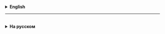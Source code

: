 <details>
  <summary style="cursor: pointer;"><b>English</b></summary>

# Lesson 6

**Java Persistence API (JPA), Hibernate, and ORM**

The Java Persistence API (JPA) is part of the Java EE specification that provides a standardized way to work with relational databases in Java applications. This API simplifies development by allowing engineers to manipulate Java objects instead of interacting with SQL directly, improving efficiency and reducing code.

**Major Features of JPA:**

1. **Object Mapping:** JPA allows you to map Java objects to database tables, automating the process of saving, retrieving, updating, and deleting data (CRUD).
2. **Object Lifecycle Management:** JPA manages the state of objects from creation to deletion, ensuring that they are synchronized with the database.
3. **Caching:** Reduces the number of queries to the database, improving application performance.
4. **JPQL Query Language:** Allows you to formulate queries to the database using an object-oriented approach.
5. **Transactional:** Supports grouping operations into a single transaction to ensure data integrity.

**Basic Concepts of ORM and JPA:**

ORM facilitates data translation between disparate types of systems by allowing objects in code to map to tables in the database and vice versa. In JPA, this is achieved through:

- **Entities:** Classes in Java annotated as `@Entity` correspond to tables in the database. Class attributes map to table columns.
- **EntityManager:** The core JPA interface that manages the lifecycle of entities, including operations such as saving, deleting, and querying data.
- **Persistence Unit:** Defined in `persistence.xml`, controls the JPA configuration and scope in which entities are managed.

**Hibernate as a JPA implementation:**

Hibernate extends JPA functionality by providing fine-grained control over mapping and configuration, improving database interaction and application performance.

**Hibernate Configuration:**

Hibernate, a JPA implementation, can be configured via both XML and annotations:

- **XML configuration (hibernate.cfg.xml):** Defines database connection parameters, SQL dialect selection, DDL strategy, and other settings. Mapping files can also be specified to define relationships between classes and tables.

```xml
<hibernate-configuration>
<session-factory>
<property name="hibernate.dialect">org.hibernate.dialect.PostgreSQLDialect</property>
<property name="hibernate.connection.url">jdbc:postgresql://localhost/mydatabase</property>
<!-- Other properties -->
</session-factory>
</hibernate-configuration>
```

- **Annotations:** Provide an intuitive way to map classes and their attributes to database tables and columns, making the configuration more clear and maintainable.

```java
@Entity
@Table(name = "users")
public class User {
@Id
@GeneratedValue(strategy = GenerationType.IDENTITY)
private Long id;

@Column(name = "username")
private String username;
// Other fields and methods
}
```

**Using JPA and Hibernate:**

Integrating JPA and Hibernate into Java applications provides developers with a powerful set of tools for working with relational databases, allowing them to focus on the object model and application logic rather than on the details of the database implementation.

</details>

<hr>

<details style="padding-top: 18px">
  <summary style="cursor: pointer;"><b>На русском</b></summary>

# Lesson 6

**Java Persistence API (JPA), Hibernate и ORM**

Java Persistence API (JPA) является частью спецификации Java EE, предоставляющей стандартизированный способ работы с реляционными базами данных в Java-приложениях. Это API облегчает разработку, позволяя инженерам манипулировать объектами Java вместо прямого взаимодействия с SQL, способствуя повышению эффективности и сокращению кода.

**Основные функции JPA:**

1. **Маппинг объектов:** JPA позволяет связывать Java-объекты с таблицами баз данных, автоматизируя процесс сохранения, извлечения, обновления и удаления данных (CRUD).
2. **Управление жизненным циклом объектов:** JPA управляет состоянием объектов от создания до удаления, обеспечивая их синхронизацию с базой данных.
3. **Кэширование:** Уменьшает количество запросов к базе данных, улучшая производительность приложений.
4. **Язык запросов JPQL:** Позволяет формировать запросы к базе данных, используя объектно-ориентированный подход.
5. **Транзакционность:** Поддерживает группировку операций в единую транзакцию для обеспечения целостности данных.


**Основные концепции ORM и JPA:**

ORM облегчает преобразование данных между несовместимыми типами систем, позволяя объектам в коде отображаться на таблицы в базе данных и наоборот. В JPA это достигается через:

- **Сущности (Entities):** Классы в Java, аннотированные как `@Entity`, соответствуют таблицам в базе данных. Атрибуты класса отображаются на столбцы таблиц.
- **EntityManager:** Основной интерфейс JPA, управляющий жизненным циклом сущностей, включая операции, такие как сохранение, удаление и запросы к данным.
- **Persistence Unit:** Определяется в `persistence.xml`, управляет конфигурацией JPA и областью видимости, в которой сущности управляются.

**Hibernate как реализация JPA:**

Hibernate расширяет функциональность JPA, предоставляя более детальное управление маппингом и конфигурацией, что улучшает взаимодействие с базой данных и производительность приложения.

**Конфигурация Hibernate:**

Hibernate, реализация JPA, может быть настроена как через XML, так и через аннотации:

- **XML-конфигурация (hibernate.cfg.xml):** Определяет параметры подключения к базе данных, выбор диалекта SQL, стратегию DDL и другие настройки. Маппинг-файлы также могут быть указаны для определения отношений между классами и таблицами.

  ```xml
  <hibernate-configuration>
    <session-factory>
      <property name="hibernate.dialect">org.hibernate.dialect.PostgreSQLDialect</property>
      <property name="hibernate.connection.url">jdbc:postgresql://localhost/mydatabase</property>
      <!-- Другие свойства -->
    </session-factory>
  </hibernate-configuration>
  ```

- **Аннотации:** Предоставляют интуитивно понятный способ маппинга классов и их атрибутов на таблицы и столбцы баз данных, делая конфигурацию более наглядной и сопровождаемой.

  ```java
  @Entity
  @Table(name = "users")
  public class User {
      @Id
      @GeneratedValue(strategy = GenerationType.IDENTITY)
      private Long id;

      @Column(name = "username")
      private String username;
      // Остальные поля и методы
  }
  ```

**Применение JPA и Hibernate:**

Интеграция JPA и Hibernate в Java-приложения обеспечивает разработчикам мощный набор инструментов для работы с реляционными базами данных, позволяя сосредоточиться на объектной модели и логике приложения, а не на деталях реализации базы данных.

</details>